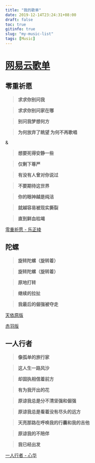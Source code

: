 ```yaml
---
title: "我的歌单"
date: 2019-12-14T23:24:31+08:00
draft: false
toc: true
gitinfo: true
slug: "my-music-list"
tags: [Music]
---
```


# [网易云歌单](https://music.163.com/#/m/playlist?id=2313754379)

## 零重祈愿

> **求求你别问我**

> **求求你别问家在哪**

> **别问我梦想何方**

> **为何放弃了眺望 为何不再歌唱**

& 

> **想要死得安静一些**

> **仅剩下尊严**

> **有没有人曾对你说过**

> **不要期待这世界**

> **你的眼神越是纯洁**

> **就越容易被现实撕裂**

> **直到鲜血枯竭**


[零重祈愿 - 乐正绫](https://music.163.com/#/m/song?id=462012620)

## 陀螺

> **旋转陀螺（旋转着）**

> **旋转陀螺（旋转着）**

> **原地打转**

> **继续的拉扯**

> **我最后的倔强被夺走**


[天依原版](https://music.163.com/#/m/song?id=33922828)

[赤羽版](https://music.163.com/#/m/song?id=1362534062)

## 一人行者

> **像孤单的旅行家**

> **这人生一路风沙**

> **却固执相信着前方**

> **有为我开出的花**


> **原谅我总是分不清坚强和倔强**

> **原谅我总是看着没有尽头的远方**

> **天亮那路在呼唤我的行囊和我的吉他**

> **原谅我的不陪伴**

> **我已经出发**


[一人行者 - 心华](https://music.163.com/#/song?id=526116050)
